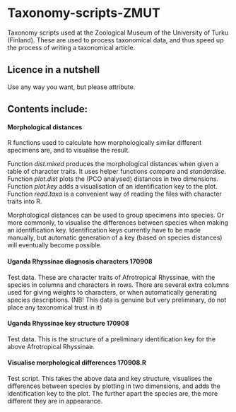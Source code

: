 # Taxonomy-scripts-ZMUT
Taxonomy scripts used at the Zoological Museum of the University of Turku (Finland). These are used to process taxonomical data, and thus speed up the process of writing a taxonomical article.

## Licence in a nutshell
Use any way you want, but please attribute.

## Contents include:

#### Morphological distances
R functions used to calculate how morphologically similar different specimens are, and to visualise the result. 

Function *dist.mixed* produces the morphological distances when given a table of character traits. It uses helper functions *compare* and *standardise*. Function *plot.dist* plots the (PCO analysed) distances in two dimensions. Function *plot.key* adds a visualisation of an identification key to the plot. Function *read.taxa* is a convenient way of reading the files with character traits into R. 

Morphological distances can be used to group specimens into species. Or more commonly, to visualise the differences between species when making an identification key. Identification keys currently have to be made manually, but automatic generation of a key (based on species distances) will eventually become possible. 

#### Uganda Rhyssinae diagnosis characters 170908
Test data. These are character traits of Afrotropical Rhyssinae, with the species in columns and characters in rows. There are several extra columns used for giving weights to characters, or when automatically generating species descriptions. (NB! This data is genuine but very preliminary, do not place any taxonomical trust in it)

#### Uganda Rhyssinae key structure 170908
Test data. This is the structure of a preliminary identification key for the above Afrotropical Rhyssinae.

#### Visualise morphological differences 170908.R
Test script. This takes the above data and key structure, visualises the differences between species by plotting in two dimensions, and adds the identification key to the plot. The further apart the species are, the more different they are in appearance.
